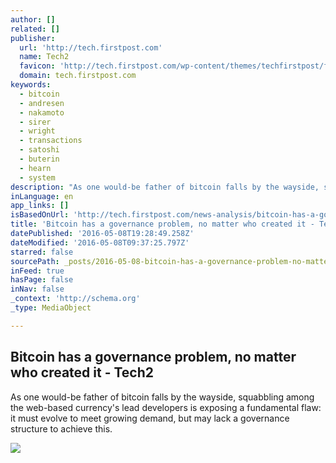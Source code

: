 ```yaml
---
author: []
related: []
publisher:
  url: 'http://tech.firstpost.com'
  name: Tech2
  favicon: 'http://tech.firstpost.com/wp-content/themes/techfirstpost/favicon.ico'
  domain: tech.firstpost.com
keywords:
  - bitcoin
  - andresen
  - nakamoto
  - sirer
  - wright
  - transactions
  - satoshi
  - buterin
  - hearn
  - system
description: "As one would-be father of bitcoin falls by the wayside, squabbling among the web-based currency's lead developers is exposing a fundamental flaw: it must evolve to meet growing demand, but may lack a governance structure to achieve this."
inLanguage: en
app_links: []
isBasedOnUrl: 'http://tech.firstpost.com/news-analysis/bitcoin-has-a-governance-problem-no-matter-who-created-it-313604.html'
title: 'Bitcoin has a governance problem, no matter who created it - Tech2'
datePublished: '2016-05-08T19:28:49.258Z'
dateModified: '2016-05-08T09:37:25.797Z'
starred: false
sourcePath: _posts/2016-05-08-bitcoin-has-a-governance-problem-no-matter-who-created-it-.md
inFeed: true
hasPage: false
inNav: false
_context: 'http://schema.org'
_type: MediaObject

---
```

<article style=""><h1>Bitcoin has a governance problem, no matter who created it - Tech2</h1><p>As one would-be father of bitcoin falls by the wayside, squabbling among the web-based currency's lead developers is exposing a fundamental flaw: it must evolve to meet growing demand, but may lack a governance structure to achieve this.</p><img src="http://tech.firstpost.com/wp-content/uploads/2016/05/bitcoin1.jpg" /></article>